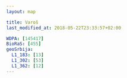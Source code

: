 ```yaml
---
layout: map

title: Varoš
last_modified_at: 2018-05-22T23:33:57+02:00

WDPA: [145417]
BioRaS: [455]
geoSrbija:
  L1_183: [13]
  L1_302: [53]
  L1_362: [12]
---
```


